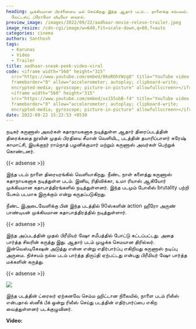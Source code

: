 ```yaml
---
heading: முக்கியமான பிரச்னையை டீல் செய்கிறது இந்த ஆதார் படம்.. நாளைக்கு சம்பவம்.
  லேட்டஸ்ட் ப்ரோமோ வீடியோ வைரல்.
preview_image: /images/2022/09/22/aadhaar-movie-relese-trailer.jpeg
image_resize: /cdn-cgi/image/w=640,fit=scale-down,q=80,f=auto
categories: cinema
authors: Santhosh
tags:
  - Karunas
  - Video
  - Trailer
title: aadhaar-sneak-peek-video-viral
code: <iframe width="560" height="315"
  src="https://www.youtube.com/embed/8KeROhYWzg8" title="YouTube video player"
  frameborder="0" allow="accelerometer; autoplay; clipboard-write;
  encrypted-media; gyroscope; picture-in-picture" allowfullscreen></iframe>
  <iframe width="560" height="315"
  src="https://www.youtube.com/embed/xx155sbB-f4" title="YouTube video player"
  frameborder="0" allow="accelerometer; autoplay; clipboard-write;
  encrypted-media; gyroscope; picture-in-picture" allowfullscreen></iframe>
date: 2022-09-22 15:22:53 +0530
---
```

நடிகர் கருணாஸ் அவர்கள் கதாநாயகனாக நடித்துள்ள ஆதார் திரைப்படத்தின் திரைக்கதை நூலின் முதல் பிரதியை சீமான் வெளியிட, படத்தின் தயாரிப்பாளர் சுரேஷ் காமாட்சி, இயக்குநர் ராம்நாத் பழனிக்குமார் மற்றும் கருணாஸ் அவர்கள் பெற்றுக் கொண்டனர்.

{{< adsense >}}

இந்த படம் நாளை திரையரங்கில் வெளியாகிறது. நீண்ட நாள் களைத்து கருணாஸ் கதாநாயகனாக நடித்துள்ள படம். இனிய, ரிதிவிக்கா, உமா ரியாஸ் ஆகியோர் முக்கியமான கதாபாத்திரங்களில் நடித்துள்ளனர். இந்த படமும் போலீஸ் brutality பற்றி பேசும் படமாக இருக்கும் என்று கருதப்படுகிறது.

நீண்ட இஅடைவேளிக்கு பின் இந்த படத்தில் 90ஸ்களின் action ஹீரோ அருண் பாண்டியன் முக்கியமான கதாபாத்திரத்தில் நடித்துள்ளார். 

{{< adsense >}}

இந்த அப்படத்தின் முதல் பிரீமியர் ஷோ சமீபத்தில் போட்டு கட்டப்பட்டது. அதை பார்த்த சிலரின் கருத்து இது. ஆதார் படம் முழுக்க செமயான திரில்லர். இன்வெஸ்டிகேஷன் அடுத்து என்ன என்று எதிர்பார்ப்பு எகிறியது கருணாஸ் நடிப்பு அருமை. நிச்சயம் நல்ல படம் பார்த்த திருப்தி ஏற்பட்டது என்பது பிரீமியர் ஷோ பார்த்த மக்களின் கருத்து. 

{{< adsense >}}

![](/images/2022/09/22/aadhaar-movie-relese.jpeg)

இந்த படத்தின் ட்ரைலர் ஏற்கனவே செம்ம ஹிட்டான நிலையில், நாளை படம் ரிலீஸ் என்பதால் ஸ்னீக் பீக் ஒன்று ரிலீஸ் செய்து படத்தின் எதிர்பார்ப்பை எகிற வைத்துள்ளனர் படக்குழுவினர். 

**V﻿ideo:**